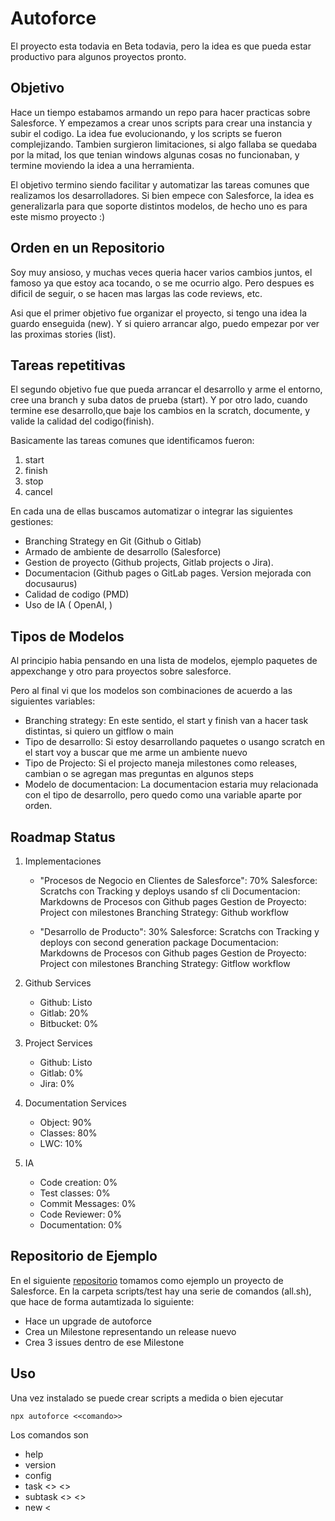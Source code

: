 # Autoforce

El proyecto esta todavia en Beta todavia, pero la idea es que pueda estar productivo para algunos proyectos pronto.


## Objetivo

Hace un tiempo estabamos armando un repo para hacer practicas sobre Salesforce. Y empezamos a crear unos scripts para crear una instancia y subir el codigo. La idea fue evolucionando, y los scripts se fueron complejizando. Tambien surgieron limitaciones, si algo fallaba se quedaba por la mitad, los que tenian windows algunas cosas no funcionaban, y termine moviendo la idea a una herramienta.

El objetivo termino siendo facilitar y automatizar las tareas comunes que realizamos los desarrolladores. Si bien empece con Salesforce, la idea es generalizarla para que soporte distintos modelos, de hecho uno es para este mismo proyecto :)

## Orden en un Repositorio

Soy muy ansioso, y muchas veces queria hacer varios cambios juntos, el famoso ya que estoy aca tocando, o se me ocurrio algo. Pero despues es dificil de seguir, o se hacen mas largas las code reviews, etc.

Asi que el primer objetivo fue organizar el proyecto, si tengo una idea la guardo enseguida (new). Y si quiero arrancar algo, puedo empezar por ver las proximas stories (list). 


## Tareas repetitivas

El segundo objetivo fue que pueda arrancar el desarrollo y arme el entorno, cree una branch y suba datos de prueba (start). Y por otro lado, cuando termine ese desarrollo,que baje los cambios en la scratch, documente, y valide la calidad del codigo(finish).

Basicamente las tareas comunes que identificamos fueron:
1. start
2. finish
3. stop
4. cancel


En cada una de ellas buscamos automatizar o integrar las siguientes gestiones:
- Branching Strategy en Git (Github o Gitlab)
- Armado de ambiente de desarrollo (Salesforce)
- Gestion de proyecto (Github projects, Gitlab projects o Jira).
- Documentacion (Github pages o GitLab pages. Version mejorada con docusaurus)
- Calidad de codigo (PMD)
- Uso de IA ( OpenAI, )

## Tipos de Modelos

Al principio habia pensando en una lista de modelos, ejemplo paquetes de appexchange y otro para proyectos sobre salesforce. 

Pero al final vi que los modelos son combinaciones de acuerdo a las siguientes variables:
- Branching strategy: En este sentido, el start y finish van a hacer task distintas, si quiero un gitflow o main
- Tipo de desarrollo: Si estoy desarrollando paquetes o usango scratch en el start voy a buscar que me arme un ambiente nuevo 
- Tipo de Projecto: Si el projecto maneja milestones como releases, cambian o se agregan mas preguntas en algunos steps
- Modelo de documentacion: La documentacion estaria muy relacionada con el tipo de desarrollo, pero quedo como una variable aparte por orden.


## Roadmap Status

1. Implementaciones
    - "Procesos de Negocio en Clientes de Salesforce": 70%
        Salesforce: Scratchs con Tracking y deploys usando sf cli 
        Documentacion: Markdowns de Procesos con Github pages
        Gestion de Proyecto: Project con milestones
        Branching Strategy: Github workflow

    - "Desarrollo de Producto": 30%
        Salesforce: Scratchs con Tracking y deploys con second generation package 
        Documentacion: Markdowns de Procesos con Github pages
        Gestion de Proyecto: Project con milestones
        Branching Strategy: Gitflow workflow


2. Github Services
    - Github: Listo
    - Gitlab: 20%
    - Bitbucket: 0%

3. Project Services
    - Github: Listo
    - Gitlab: 0%
    - Jira: 0%

4. Documentation Services
    - Object: 90%
    - Classes: 80%
    - LWC: 10%

5. IA
    - Code creation: 0%
    - Test classes: 0%
    - Commit Messages: 0%
    - Code Reviewer: 0%
    - Documentation: 0%


## Repositorio de Ejemplo
En el siguiente [repositorio](https://github.com/sebastianclaros/autoforce-test) tomamos como ejemplo un proyecto de Salesforce. 
En la carpeta scripts/test hay una serie de comandos (all.sh), que hace de forma autamtizada lo siguiente:

* Hace un upgrade de autoforce
* Crea un Milestone representando un release nuevo
* Crea 3 issues dentro de ese Milestone







## Uso

Una vez instalado se puede crear scripts a medida o bien ejecutar 

```
npx autoforce <<comando>>
```

Los comandos son

* help
* version
* config
* task <<taskname>> <<opciones>>
* subtask <<subtaskname>> <<opciones>>
* new <<template>>

Si no se ingresa ningun comando asume que es task

Y si no se ingresan parametros, tiene un modo asistido que los va a ir preguntando. Por ejemplo para el comando new, dara una lista de opciones de acuerdo a los templates.


Hay un proyecto de test para analizar y probar la herramienta. 

https://github.com/sebastianclaros/autoforce-test

La guia del readme sirve de ejemplo.



## Testear una version en forma local

Para hacer un testeo local se puede generar una version nueva

```
yarn build && yarn pack
```

Y despues en algun proyecto se puede instalar

```
yarn add -D files:<<path-to-file>>
```
